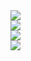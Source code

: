 <div class="slider">

<div class="slide">

<img src="1.jpg">

</div>

<div class="slide">

<img src="2.jpg">

</div>

<div class="slide">

<img src="3.jpg">

</div>

<div class="slide">

<img src="4.jpg">

</div>

</div>

</div>
